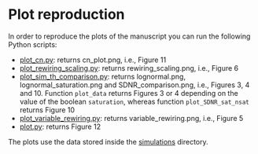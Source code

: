 # Plot reproduction

In order to reproduce the plots of the manuscript you can run the following Python scripts:

- [plot_cn.py](plot_cn.py): returns cn_plot.png, i.e., Figure 11
- [plot_rewiring_scaling.py](plot_rewiring_scaling.py): returns rewiring_scaling.png, i.e., Figure 6
- [plot_sim_th_comparison.py](plot_sim_th_comparison.py): returns lognormal.png, lognormal_saturation.png and SDNR_comparison.png, i.e., Figures 3, 4 and 10. Function ```plot_data``` returns Figures 3 or 4 depending on the value of the boolean ```saturation```, whereas function ```plot_SDNR_sat_nsat``` returns Figure 10
- [plot_variable_rewiring.py](plot_variable_rewiring.py): returns variable_rewiring.png, i.e., Figure 5
- [plot.py](plot.py): returns Figure 12


The plots use the data stored inside the [simulations](../simulations/) directory.


